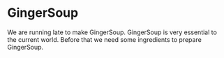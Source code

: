 # GingerSoup
We are running late to make GingerSoup.
GingerSoup is very essential to the current world.
Before that we need some ingredients to prepare GingerSoup.
